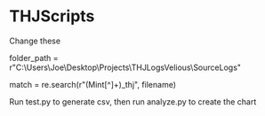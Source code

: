 ﻿# THJScripts

Change these
 
folder_path = r"C:\Users\Joe\Desktop\Projects\THJLogsVelious\SourceLogs"

match = re.search(r"(Mint[^]+)_thj", filename)

Run test.py to generate csv, then run analyze.py to create the chart
